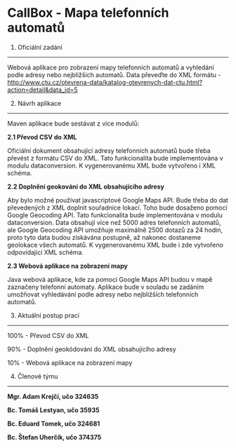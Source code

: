 CallBox - Mapa telefonních automatů
===================================

1. Oficiální zadání
-------------------

Webová aplikace pro zobrazení mapy telefonních automatů a vyhledání podle adresy nebo nejbližších automatů. Data převeďte do XML formátu - http://www.ctu.cz/otevrena-data/katalog-otevrenych-dat-ctu.html?action=detail&data_id=5

2. Návrh aplikace
-----------------

Maven aplikace bude sestávat z více modulů:

**2.1 Převod CSV do XML**

Oficiální dokument obsahující adresy telefonních automatů bude třeba převést z formátu CSV do XML. Tato funkcionalita bude implementována v modulu dataconversion. K vygenerovanému XML bude vytvořeno i XML schéma.

**2.2 Doplnění geokování do XML obsahujícího adresy**

Aby bylo možné používat javascriptové Google Maps API. Bude třeba do dat převedených z XML doplnit souřadnice lokací. Toho bude dosaženo pomocí Google Geocoding API. Tato funkcionalita bude implementována v modulu dataconversion.
Data obsahují více než 5000 adres telefonních automatů, ale Google Geocoding API umožňuje maximálně 2500 dotazů za 24 hodin, proto tyto data budou získávána postupně, až nakonec dostaneme geolokace všech automatů.
K vygenerovanému XML bude i zde vytvořeno odpovídající XML schéma.

**2.3 Webová aplikace na zobrazení mapy**

Java webová aplikace, kde za pomocí Google Maps API budou v mapě zaznačeny telefonní automaty. Aplikace bude v souladu se zadáním umožňovat vyhledávání podle adresy nebo nejbližších telefonních automatů.

3. Aktuální postup prací
------------------------

100% - Převod CSV do XML

 90% - Doplnění geokódování do XML obsahujícího adresy
 
 10% - Webová aplikace na zobrazení mapy

4. Členové týmu
---------------

**Mgr. Adam Krejčí, učo 324635**

**Bc. Tomáš Lestyan, učo 35935**

**Bc. Eduard Tomek, učo 324681**

**Bc. Štefan Uherčík, učo 374375**
